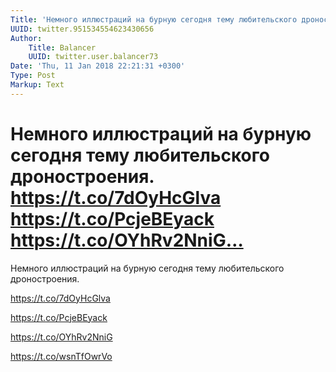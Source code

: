 ```yaml
---
Title: 'Немного иллюстраций на бурную сегодня тему любительского дроностроения.  https://t.co/7dOyHcGlva  https://t.co/PcjeBEyack  https://t.co/OYhRv2NniG…'
UUID: twitter.951534554623430656
Author:
    Title: Balancer
    UUID: twitter.user.balancer73
Date: 'Thu, 11 Jan 2018 22:21:31 +0300'
Type: Post
Markup: Text
---
```


# Немного иллюстраций на бурную сегодня тему любительского дроностроения.  https://t.co/7dOyHcGlva  https://t.co/PcjeBEyack  https://t.co/OYhRv2NniG…

Немного иллюстраций на бурную сегодня тему любительского
дроностроения.

https://t.co/7dOyHcGlva

https://t.co/PcjeBEyack

https://t.co/OYhRv2NniG

https://t.co/wsnTfOwrVo